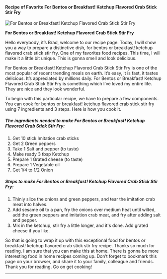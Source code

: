             

#### Recipe of Favorite For Bentos or Breakfast! Ketchup Flavored Crab Stick Stir Fry

![For Bentos or Breakfast! Ketchup Flavored Crab Stick Stir Fry](https://img-global.cpcdn.com/recipes/6640091735785472/751x532cq70/for-bentos-or-breakfast-ketchup-flavored-crab-stick-stir-fry-recipe-main-photo.jpg)

**For Bentos or Breakfast! Ketchup Flavored Crab Stick Stir Fry**

Hello everybody, it’s Brad, welcome to our recipe page. Today, I will show you a way to prepare a distinctive dish, for bentos or breakfast! ketchup flavored crab stick stir fry. One of my favorites food recipes. This time, I will make it a little bit unique. This is gonna smell and look delicious.

For Bentos or Breakfast! Ketchup Flavored Crab Stick Stir Fry is one of the most popular of recent trending meals on earth. It’s easy, it is fast, it tastes delicious. It’s appreciated by millions daily. For Bentos or Breakfast! Ketchup Flavored Crab Stick Stir Fry is something which I’ve loved my entire life. They are nice and they look wonderful.

To begin with this particular recipe, we have to prepare a few components. You can cook for bentos or breakfast! ketchup flavored crab stick stir fry using 7 ingredients and 3 steps. Here is how you cook it.

##### The ingredients needed to make For Bentos or Breakfast! Ketchup Flavored Crab Stick Stir Fry:

1.  Get 10 stick Imitation crab sticks
2.  Get 2 Green peppers
3.  Take 1 Salt and pepper (to taste)
4.  Make ready 3 tbsp Ketchup
5.  Prepare 1 Grated cheese (to taste)
6.  Prepare 1 Vegetable oil
7.  Get 1/4 to 1/2 Onion

##### Steps to make For Bentos or Breakfast! Ketchup Flavored Crab Stick Stir Fry:

1.  Thinly slice the onions and green peppers, and tear the imitation crab meat into halves.
2.  Add sesame oil to a pan, fry the onions over medium heat until wilted, add the green peppers and imitation crab meat, and fry after adding salt and pepper.
3.  Mix in the ketchup, stir fry a little longer, and it's done. Add grated cheese if you like.

So that is going to wrap it up with this exceptional food for bentos or breakfast! ketchup flavored crab stick stir fry recipe. Thanks so much for reading. I am sure that you can make this at home. There is gonna be more interesting food in home recipes coming up. Don’t forget to bookmark this page on your browser, and share it to your family, colleague and friends. Thank you for reading. Go on get cooking!

* * *